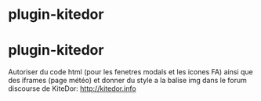 # plugin-kitedor
# plugin-kitedor
Autoriser du code html (pour les fenetres modals et les icones FA) ainsi que des iframes (page météo) et donner du style a la balise img dans le forum discourse de KiteDor: 
http://kitedor.info

